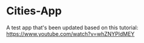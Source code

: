# Cities-App
A test app that's been updated based on this tutorial: https://www.youtube.com/watch?v=whZNYPldMEY 
